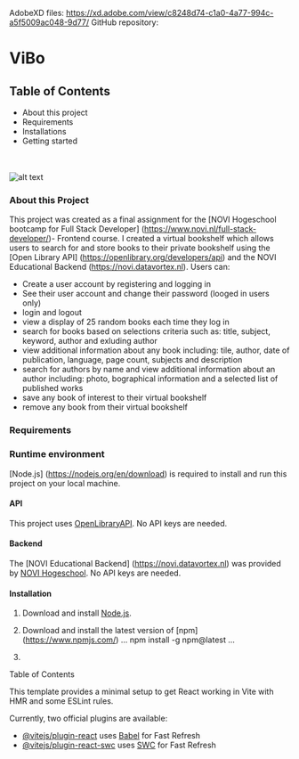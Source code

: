 
AdobeXD files: https://xd.adobe.com/view/c8248d74-c1a0-4a77-994c-a5f5009ac048-9d77/
GitHub repository:


# ViBo

## Table of Contents

* About this project<br>
* Requirements <br>
* Installations <br>
* Getting started <br>
<br><br>

![alt text](..."screenshot")

### About this Project 
This project was created as a final assignment for the [NOVI Hogeschool bootcamp for Full Stack Developer] (https://www.novi.nl/full-stack-developer/)- Frontend course. I created a virtual bookshelf which allows users to search for and store books to their private bookshelf using the [Open Library API] (https://openlibrary.org/developers/api) and the NOVI Educational Backend (https://novi.datavortex.nl). 
Users can: 

* Create a user account by registering and logging in
* See their user account and change their password (looged in users only)
* login and logout
* view a display of 25 random books each time they log in
* search for books based on selections criteria such as: title, subject, keyword, author and exluding author
* view additional information about any book including: tile, author, date of publication, language, page count, subjects and description 
* search for authors by name and view additional information about an author including: photo, bographical information and a selected list of published works
* save any book of interest to their virtual bookshelf
* remove any book from their virtual bookshelf 

### Requirements 
### Runtime environment 

[Node.js] (https://nodejs.org/en/download) is required to install and run this project on your local machine. 

#### API

This project uses [OpenLibraryAPI](https://openlibrary.org/developers/api). No API keys are needed. 

#### Backend

The [NOVI Educational Backend] (https://novi.datavortex.nl) was provided by [NOVI Hogeschool](https://www.novi.nl/). No API keys are needed. 

#### Installation 

1. Download and install [Node.js](https://nodejs.org/en/download).
2. Download and install the latest version of [npm] (https://www.npmjs.com/)
...
npm install -g npm@latest
...

3. 

Table of Contents

This template provides a minimal setup to get React working in Vite with HMR and some ESLint rules.

Currently, two official plugins are available:

- [@vitejs/plugin-react](https://github.com/vitejs/vite-plugin-react/blob/main/packages/plugin-react/README.md) uses [Babel](https://babeljs.io/) for Fast Refresh
- [@vitejs/plugin-react-swc](https://github.com/vitejs/vite-plugin-react-swc) uses [SWC](https://swc.rs/) for Fast Refresh
